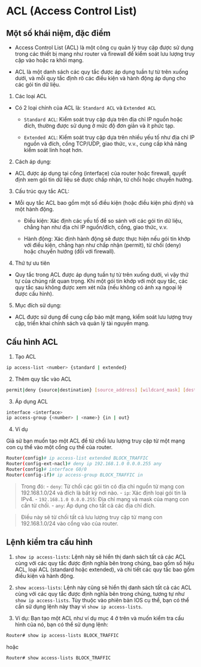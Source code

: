 # ACL (Access Control List)

## Một số khái niệm, đặc điểm 

- Access Control List (ACL) là một công cụ quản lý truy cập được sử dụng trong các thiết bị mạng như router và firewall để kiểm soát lưu lượng truy cập vào hoặc ra khỏi mạng.

- ACL là một danh sách các quy tắc được áp dụng tuần tự từ trên xuống dưới, và mỗi quy tắc định rõ các điều kiện và hành động áp dụng cho các gói tin dữ liệu.

1. Các loại ACL 

- Có 2 loại chính của ACL là:  `Standard ACL` và `Extended ACL`

	- `Standard ACL`: Kiểm soát truy cập dựa trên địa chỉ IP nguồn hoặc đích, thường được sử dụng ở mức độ đơn giản và ít phức tạp.

	- `Extended ACL`: Kiểm soát truy cập dựa trên nhiều yếu tố như địa chỉ IP nguồn và đích, cổng TCP/UDP, giao thức, v.v., cung cấp khả năng kiểm soát linh hoạt hơn.

2. Cách áp dụng: 

- ACL được áp dụng tại cổng (interface) của router hoặc firewall, quyết định xem gói tin dữ liệu sẽ được chấp nhận, từ chối hoặc chuyển hướng.

3. Cấu trúc quy tắc ACL:

- Mỗi quy tắc ACL bao gồm một số điều kiện (hoặc điều kiện phủ định) và một hành động.

	- Điều kiện: Xác định các yếu tố để so sánh với các gói tin dữ liệu, chẳng hạn như địa chỉ IP nguồn/đích, cổng, giao thức, v.v.

	- Hành động: Xác định hành động sẽ được thực hiện nếu gói tin khớp với điều kiện, chẳng hạn như chấp nhận (permit), từ chối (deny) hoặc chuyển hướng (đối với firewall).

4. Thứ tự ưu tiên

- Quy tắc trong ACL được áp dụng tuần tự từ trên xuống dưới, vì vậy thứ tự của chúng rất quan trọng. Khi một gói tin khớp với một quy tắc, các quy tắc sau không được xem xét nữa (nếu không có ánh xạ ngoại lệ được cấu hình).

5. Mục đích sử dụng:

- ACL được sử dụng để cung cấp bảo mật mạng, kiểm soát lưu lượng truy cập, triển khai chính sách và quản lý tài nguyên mạng.

## Cấu hình ACL

1. Tạo ACL

```sh
ip access-list <number> {standard | extended}
```

2. Thêm quy tắc vào ACL

```sh
permit|deny {source|destination} [source_address] [wildcard_mask] [destination_address] [wildcard_mask] [protocol] [operator port]
```

3. Áp dụng ACL

```sh
interface <interface>
ip access-group {<number> | <name>} {in | out}
```
4. Ví dụ

Giả sử bạn muốn tạo một ACL để từ chối lưu lượng truy cập từ một mạng con cụ thể vào một cổng cụ thể của router.

```sh
Router(config)# ip access-list extended BLOCK_TRAFFIC
Router(config-ext-nacl)# deny ip 192.168.1.0 0.0.0.255 any
Router(config)# interface G0/0
Router(config-if)# ip access-group BLOCK_TRAFFIC in
```
> Trong đó: 
	- `deny`: Từ chối các gói tin có địa chỉ nguồn từ mạng con 192.168.1.0/24 và đích là bất kỳ nơi nào.
	- `ip`: Xác định loại gói tin là IPv4.
	- `192.168.1.0 0.0.0.255`: Địa chỉ mạng và mask của mạng con cần từ chối.
	- `any`: Áp dụng cho tất cả các địa chỉ đích.

> Điều này sẽ từ chối tất cả lưu lượng truy cập từ mạng con 192.168.1.0/24 vào cổng vào của router.

## Lệnh kiểm tra cấu hình

1. `show ip access-lists`: Lệnh này sẽ hiển thị danh sách tất cả các ACL cùng với các quy tắc được định nghĩa bên trong chúng, bao gồm số hiệu ACL, loại ACL (standard hoặc extended), và chi tiết các quy tắc bao gồm điều kiện và hành động.

2. `show access-lists`: Lệnh này cũng sẽ hiển thị danh sách tất cả các ACL cùng với các quy tắc được định nghĩa bên trong chúng, tương tự như `show ip access-lists`. Tùy thuộc vào phiên bản IOS cụ thể, bạn có thể cần sử dụng lệnh này thay vì `show ip access-lists`.

3. Ví dụ: Bạn tạo một ACL như ví dụ mục 4 ở trên và muốn kiểm tra cấu hình của nó, bạn có thể sử dụng lệnh:

```sh
Router# show ip access-lists BLOCK_TRAFFIC
```
hoặc

```sh
Router# show access-lists BLOCK_TRAFFIC
```


